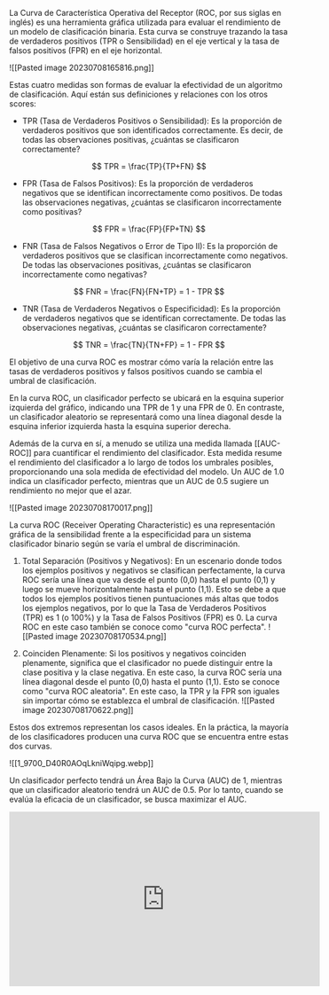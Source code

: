 La Curva de Característica Operativa del Receptor (ROC, por sus siglas en inglés) es una herramienta gráfica utilizada para evaluar el rendimiento de un modelo de clasificación binaria. Esta curva se construye trazando la tasa de verdaderos positivos (TPR o Sensibilidad) en el eje vertical y la tasa de falsos positivos (FPR) en el eje horizontal.

![[Pasted image 20230708165816.png]]

Estas cuatro medidas son formas de evaluar la efectividad de un algoritmo de clasificación. Aquí están sus definiciones y relaciones con los otros scores:

- TPR (Tasa de Verdaderos Positivos o Sensibilidad): Es la proporción de verdaderos positivos que son identificados correctamente. Es decir, de todas las observaciones positivas, ¿cuántas se clasificaron correctamente?

$$
TPR = \frac{TP}{TP+FN}
$$

- FPR (Tasa de Falsos Positivos): Es la proporción de verdaderos negativos que se identifican incorrectamente como positivos. De todas las observaciones negativas, ¿cuántas se clasificaron incorrectamente como positivas?

$$
FPR = \frac{FP}{FP+TN}
$$

- FNR (Tasa de Falsos Negativos o Error de Tipo II): Es la proporción de verdaderos positivos que se clasifican incorrectamente como negativos. De todas las observaciones positivas, ¿cuántas se clasificaron incorrectamente como negativas?

$$
FNR = \frac{FN}{FN+TP} = 1 - TPR
$$

- TNR (Tasa de Verdaderos Negativos o Especificidad): Es la proporción de verdaderos negativos que se identifican correctamente. De todas las observaciones negativas, ¿cuántas se clasificaron correctamente?

$$
TNR = \frac{TN}{TN+FP} = 1 - FPR
$$


El objetivo de una curva ROC es mostrar cómo varía la relación entre las tasas de verdaderos positivos y falsos positivos cuando se cambia el umbral de clasificación.

En la curva ROC, un clasificador perfecto se ubicará en la esquina superior izquierda del gráfico, indicando una TPR de 1 y una FPR de 0. En contraste, un clasificador aleatorio se representará como una línea diagonal desde la esquina inferior izquierda hasta la esquina superior derecha.

Además de la curva en sí, a menudo se utiliza una medida llamada [[AUC-ROC]] para cuantificar el rendimiento del clasificador. Esta medida resume el rendimiento del clasificador a lo largo de todos los umbrales posibles, proporcionando una sola medida de efectividad del modelo. Un AUC de 1.0 indica un clasificador perfecto, mientras que un AUC de 0.5 sugiere un rendimiento no mejor que el azar.

![[Pasted image 20230708170017.png]]


La curva ROC (Receiver Operating Characteristic) es una representación gráfica de la sensibilidad frente a la especificidad para un sistema clasificador binario según se varía el umbral de discriminación.

1. Total Separación (Positivos y Negativos): En un escenario donde todos los ejemplos positivos y negativos se clasifican perfectamente, la curva ROC sería una línea que va desde el punto (0,0) hasta el punto (0,1) y luego se mueve horizontalmente hasta el punto (1,1). Esto se debe a que todos los ejemplos positivos tienen puntuaciones más altas que todos los ejemplos negativos, por lo que la Tasa de Verdaderos Positivos (TPR) es 1 (o 100%) y la Tasa de Falsos Positivos (FPR) es 0. La curva ROC en este caso también se conoce como "curva ROC perfecta".
   ![[Pasted image 20230708170534.png]]

2. Coinciden Plenamente: Si los positivos y negativos coinciden plenamente, significa que el clasificador no puede distinguir entre la clase positiva y la clase negativa. En este caso, la curva ROC sería una línea diagonal desde el punto (0,0) hasta el punto (1,1). Esto se conoce como "curva ROC aleatoria". En este caso, la TPR y la FPR son iguales sin importar cómo se establezca el umbral de clasificación.
   ![[Pasted image 20230708170622.png]]

Estos dos extremos representan los casos ideales. En la práctica, la mayoría de los clasificadores producen una curva ROC que se encuentra entre estas dos curvas.

![[1_9700_D40R0AOqLkniWqipg.webp]]

Un clasificador perfecto tendrá un Área Bajo la Curva (AUC) de 1, mientras que un clasificador aleatorio tendrá un AUC de 0.5. Por lo tanto, cuando se evalúa la eficacia de un clasificador, se busca maximizar el AUC.

<iframe width="560" height="315" src="https://www.youtube.com/embed/GdSEkiArM3k" title="YouTube video player" frameborder="0" allow="accelerometer; autoplay; clipboard-write; encrypted-media; gyroscope; picture-in-picture; web-share" allowfullscreen></iframe>
